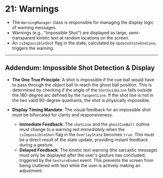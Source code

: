 # 21: Warnings

* The `WarningManager` class is responsible for managing the display logic of warning messages.
* Warnings (e.g., "Impossible Shot") are displayed as large, semi-transparent kinetic text at random locations on the screen.
* An `isImpossibleShot` flag in the state, calculated by `UpdateStateUseCase`, triggers the warning.

***
## Addendum: Impossible Shot Detection & Display

* **The One True Principle**: A shot is impossible if the cue ball would have to pass through the object ball to reach the ghost ball position. This is determined by checking if the angle of the `ShotGuideLine` falls outside the 180-degree arc defined by the `TangentLine`. If the shot line is not in the two valid 90-degree quadrants, the shot is physically impossible.

* **Display Timing Mandate**: The visual feedback for an impossible shot must be bifurcated for clarity and responsiveness.
  * **Immediate Feedback**: The `shotLine` and the `ghostCueBall` outline must change to a warning red *immediately* when the `isImpossibleShot` flag in the `OverlayState` becomes `true`. This must be a direct result of the state update, providing instant feedback during a gesture.
  * **Delayed Feedback**: The kinetic text warning (the sarcastic message) must only be displayed *after* the user's gesture has concluded, triggered by the `GestureEnded` event. This prevents the screen from being cluttered with text while the user is actively making an adjustment.